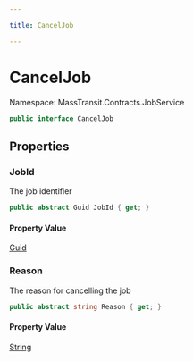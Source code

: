 ```yaml
---

title: CancelJob

---
```


# CancelJob

Namespace: MassTransit.Contracts.JobService

```csharp
public interface CancelJob
```

## Properties

### **JobId**

The job identifier

```csharp
public abstract Guid JobId { get; }
```

#### Property Value

[Guid](https://learn.microsoft.com/en-us/dotnet/api/system.guid)<br/>

### **Reason**

The reason for cancelling the job

```csharp
public abstract string Reason { get; }
```

#### Property Value

[String](https://learn.microsoft.com/en-us/dotnet/api/system.string)<br/>

